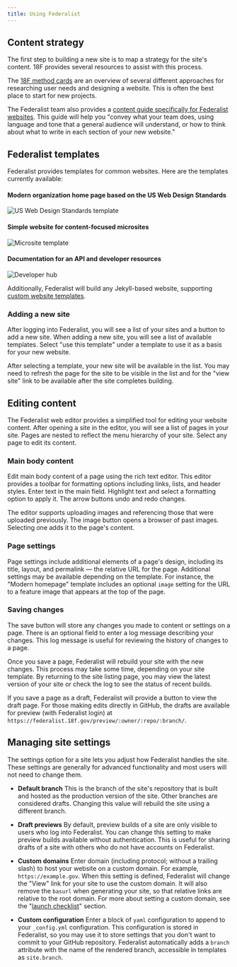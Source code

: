 ```yaml
---
title: Using Federalist
---
```


## Content strategy

The first step to building a new site is to map a strategy for the site's content. 18F provides several resources to assist with this process.

The [18F method cards](https://methods.18f.gov/) are an overview of several different approaches for researching user needs and designing a website. This is often the best place to start for new projects.

The Federalist team also provides a [content guide specifically for Federalist websites]({{site.baseurl}}/pages/content-guide/). This guide will help you "convey what your team does, using language and tone that a general audience will understand, or how to think about what to write in each section of your new website."

## Federalist templates

Federalist provides templates for common websites. Here are the templates currently available:

#### Modern organization home page based on the US Web Design Standards
![US Web Design Standards template](https://federalist.18f.gov/images/team.thumb.png)

#### Simple website for content-focused microsites
![Microsite template](https://federalist.18f.gov/images/microsite.thumb.png)

#### Documentation for an API and developer resources
![Developer hub](https://federalist.18f.gov/images/developer.thumb.png)

Additionally, Federalist will build any Jekyll-based website, supporting [custom website templates]({{site.baseurl}}/pages/custom-templates/).


### Adding a new site

After logging into Federalist, you will see a list of your sites and a button to add a new site. When adding a new site, you will see a list of available templates. Select "use this template" under a template to use it as a basis for your new website.

After selecting a template, your new site will be available in the list. You may need to refresh the page for the site to be visible in the list and for the "view site" link to be available after the site completes building.


## Editing content

The Federalist web editor provides a simplified tool for editing your website content. After opening a site in the editor, you will see a list of pages in your site. Pages are nested to reflect the menu hierarchy of your site. Select any page to edit its content.


### Main body content

Edit main body content of a page using the rich text editor. This editor provides a toolbar for formatting options including links, lists, and header styles. Enter text in the main field. Highlight text and select a formatting option to apply it. The arrow buttons undo and redo changes.

The editor supports uploading images and referencing those that were uploaded previously. The image button opens a browser of past images. Selecting one adds it to the page's content.


### Page settings

Page settings include additional elements of a page's design, including its title, layout, and permalink — the relative URL for the page. Additional settings may be available depending on the template. For instance, the "Modern homepage" template includes an optional `image` setting for the URL to a feature image that appears at the top of the page.


### Saving changes

The save button will store any changes you made to content or settings on a page. There is an optional field to enter a log message describing your changes. This log message is useful for reviewing the history of changes to a page.

Once you save a page, Federalist will rebuild your site with the new changes. This process may take some time, depending on your site template. By returning to the site listing page, you may view the latest version of your site or check the log to see the status of recent builds.

If you save a page as a draft, Federalist will provide a button to view the draft page. For those making edits directly in GitHub, the drafts are available for preview (with Federalist login) at `https://federalist.18f.gov/preview/:owner/:repo/:branch/`.


## Managing site settings

The settings option for a site lets you adjust how Federalist handles the site. These settings are generally for advanced functionality and most users will not need to change them.

- **Default branch** This is the branch of the site's repository that is built and hosted as the production version of the site. Other branches are considered drafts. Changing this value will rebuild the site using a different branch.

- **Draft previews** By default, preview builds of a site are only visible to users who log into Federalist. You can change this setting to make preview builds available without authentication. This is useful for sharing drafts of a site with others who do not have accounts on Federalist.

- **Custom domains** Enter domain (including protocol; without a trailing slash) to host your website on a custom domain. For example, `https://example.gov`. When this setting is defined, Federalist will change the "View" link for your site to use the custom domain. It will also remove the `basurl` when generating your site, so that relative links are relative to the root domain. For more about setting a custom domain, see the "[launch checklist]({{site.baseurl}}/pages/using-federalist/launch-checklist)" section.

- **Custom configuration** Enter a block of `yaml` configuration to append to your `_config.yml` configuration. This configuration is stored in Federalist, so you may use it to store settings that you don't want to commit to your GitHub repository. Federalist automatically adds a `branch` attribute with the name of the rendered branch, accessible in templates as `site.branch`.
